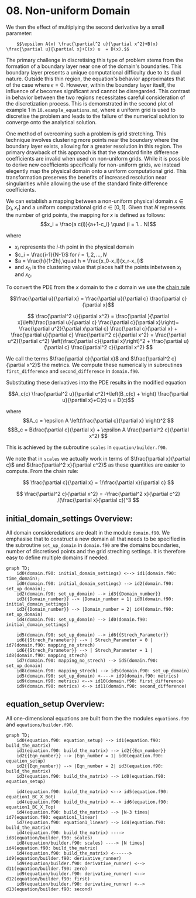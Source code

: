 # 08. Non-uniform Domain
  We then the effect of multiplying the second derivative by a small parameter:

        $$\epsilon A(x) \frac{\partial^2 u}{\partial x^2}+B(x) \frac{\partial u}{\partial x}+C(x) u  = D(x).$$

The primary challenge in discretising this type of problem stems from the formation of a boundary layer near one of the domain's boundaries. This boundary layer presents a unique computational difficulty due to its dual nature. Outside this thin region, the equation's behavior approximates that of the case where $\epsilon = 0$. However, within the boundary layer itself, the influence of $\epsilon$ becomes significant and cannot be disregarded. This contrast in behavior between the two regions necessitates careful consideration of the discretization process. This is demonstrated in the second plot of example 1 in `10.example_equations.md`, where a uniform grid is used to discretise the problem and leads to the failure of the numerical solution to converge onto the analytical solution.

One method of overcoming such a problem is grid stretching. This technique involves clustering more points near the boundary where the boundary layer exists, allowing for a greater resolution in this region. The primary drawback of this approach is that the standard finite difference coefficients are invalid when used on non-uniform grids. While it is possible to derive new coefficients specifically for non-uniform grids, we instead elegently map the physical domain onto a uniform computational grid. This transformation preserves the benefits of increased resolution near singularities while allowing the use of the standard finite difference coefficients.

We can establish a mapping between a non-uniform physical domain $x \in [x_l, x_r]$ and a uniform computational grid $c \in [0, 1]$. Given that $N$ represents the number of grid points, the mapping for $x$ is defined as follows: 
$$x_i = \frac{a  c(i)}{a+1-c_i} \quad (i = 1... N)$$

where 
  - $x_i$ represents the $i$-th point in the physical domain
  - $c_i = \frac{i-1}{N-1}$ for $i = 1, 2, ..., N$
  - $a = \frac{h}{1-2h},\quad h = \frac{x_0-x_l}{x_r-x_l}$
  - and $x_0$ is the clustering value that places half the points inbetween $x_l$ and $x_0$.

To convert the PDE from the $x$ domain to the $c$ domain we use the [chain rule](https://en.wikipedia.org/wiki/Chain_rule)

$$\frac{\partial u}{\partial x} = \frac{\partial u}{\partial c} \frac{\partial c}{\partial x}$$

$$ \frac{\partial^2 u}{\partial x^2} = \frac{\partial }{\partial x}\left(\frac{\partial u}{\partial c} \frac{\partial c}{\partial x}\right)=  \frac{\partial u^2}{\partial x\partial c} \frac{\partial c}{\partial x} + \frac{\partial u}{\partial c} \frac{\partial^2 c}{\partial x^2} =  \frac{\partial u^2}{\partial c^2} \left(\frac{\partial c}{\partial x}\right)^2 + \frac{\partial u}{\partial c} \frac{\partial^2 c}{\partial x^2} $$

We call the terms $\frac{\partial c}{\partial x}$ and $\frac{\partial^2 c}{\partial x^2}$ the metrics. We compute these numerically in subroutines `first_difference` and `second_difference` in `domain.f90`. 

Substituting these derivatives into the PDE results in the modified equation

$$A_c(c) \frac{\partial^2 u}{\partial c^2}+\left(B_c(c) + \right) \frac{\partial u}{\partial x}+C(c) u  = D(c)$$

where 
$$A_c = \epsilon A \left(\frac{\partial c}{\partial x}  \right)^2 $$
$$B_c = B\frac{\partial c}{\partial x} + \epsilon A \frac{\partial^2 c}{\partial x^2} $$

This is achieved by the subroutine `scales` in `equation/builder.f90`. 


We note that in `scales` we actually work in terms of $\frac{\partial x}{\partial c}$ and $\frac{\partial^2 x}{\partial c^2}$ as these quantities are easier to compute. From the chain rule:

$$ \frac{\partial c}{\partial x} = 1/\frac{\partial x}{\partial c} $$

$$ \frac{\partial^2 c}{\partial x^2} = -\frac{\partial^2 x}{\partial c^2} /(\frac{\partial x}{\partial c})^3 $$

## initial_domain_settings Overview:

All domain consideredations are dealt in the module `domain.f90`. We emphasise that to construct a new domain all that needs to be specified in the subroutine `set_up_domain` in `domain.f90` are the domains boundaries, number of discretised points and the grid streching settings. It is therefore easy to define multiple domains if needed.  

```mermaid
graph TD;
    id0(domain.f90: initial_domain_settings) <--> id1(domain.f90: time_domain);
    id0(domain.f90: initial_domain_settings) --> id2(domain.f90: set_up_domain);
    id2(domain.f90: set_up_domain) --> id3{{Domain_number}}
    id3{{Domain_number}} --> |Domain_number = 1| id0(domain.f90: initial_domain_settings)
    id3{{Domain_number}} --> |Domain_number = 2| id4(domain.f90: set_up_domain)
    id4(domain.f90: set_up_domain) --> id0(domain.f90: initial_domain_settings)

    id5(domain.f90: set_up_domain) --> id6{{Strech_Parameter}}
    id6{{Strech_Parameter}} --> | Strech_Parameter = 0 | id7(domain.f90: mapping_no_strech)
    id6{{Strech_Parameter}} --> | Strech_Parameter = 1 | id8(domain.f90: mapping_strech)
    id7(domain.f90: mapping_no_strech) --> id5(domain.f90: set_up_domain)
    id8(domain.f90: mapping_strech) --> id5(domain.f90: set_up_domain)
    id5(domain.f90: set_up_domain) <----> id9(domain.f90: metrics)
    id9(domain.f90: metrics) <--> id10(domain.f90: first_difference)
    id9(domain.f90: metrics) <--> id11(domain.f90: second_difference)
```

## equation_setup Overview:

All one-dimensional equations are built from the the modules `equations.f90` and `equations/builder.f90`.

```mermaid
graph TD;
    id0(equation.f90: equation_setup) --> id1(equation.f90: build_the_matrix)
    id1(equation.f90: build_the_matrix) --> id2{{Eqn_number}}
    id2{{Eqn_number}} --> |Eqn_number = 1| id0(equation.f90: equation_setup)
    id2{{Eqn_number}} --> |Eqn_number = 2| id3(equation.f90: build_the_matrix)
    id3(equation.f90: build_the_matrix) --> id0(equation.f90: equation_setup) 

    id4(equation.f90: build_the_matrix) <--> id5(equation.f90: equation1_BC_X_Bot)
    id4(equation.f90: build_the_matrix) <--> id6(equation.f90: equation1_BC_X_Top)
    id4(equation.f90: build_the_matrix) --> |N-3 times| id7(equation.f90: equation1_linear)
    id7(equation.f90: equation1_linear) --> id4(equation.f90: build_the_matrix)
    id4(equation.f90: build_the_matrix) ----> id8(equation/builder.f90: scales)
    id8(equation/builder.f90: scales) ----> |N times| id4(equation.f90: build_the_matrix)
    id4(equation.f90: build_the_matrix) <------> id9(equation/builder.f90: derivative_runner)
    id9(equation/builder.f90: derivative_runner) <--> d11(equation/builder.f90: zero)
    id9(equation/builder.f90: derivative_runner) <--> d12(equation/builder.f90: first)
    id9(equation/builder.f90: derivative_runner) <--> d13(equation/builder.f90: second)
```


